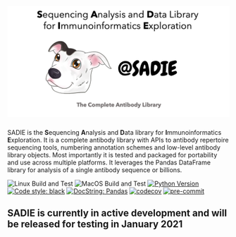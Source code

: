 # ![icon](images/Social3.png)

 SADIE is the **S**equencing **A**nalysis and **D**ata library for **I**mmunoinformatics **E**xploration. It is a complete antibody library with APIs to antibody repertoire sequencing tools, numbering annotation schemes and low-level antibody library objects. Most importantly it is tested and packaged for portability and use across multiple platforms. It leverages the Pandas DataFrame library for analysis of a single antibody sequence or billions.


![Linux Build and Test](https://github.com/jwillis0720/sadie/workflows/Linux%20Build%20and%20Test/badge.svg)
![MacOS Build and Test](https://github.com/jwillis0720/sadie/workflows/MacOS%20Build%20and%20Test/badge.svg)
[![Python Version](https://img.shields.io/badge/Python-3.6%7C3.7%7C3.8-blue)](https://python.org)
[![Code style: black](https://img.shields.io/badge/code%20style-black-000000.svg)](https://github.com/psf/black)
[![DocString: Pandas](https://img.shields.io/badge/DocString-Pandas-blue)](https://pandas.pydata.org/pandas-docs/stable/development/contributing_docstring.html)
[![codecov](https://codecov.io/gh/jwillis0720/sadie/branch/master/graph/badge.svg?token=EH9QEX4ZMP)](https://codecov.io/gh/jwillis0720/sadie)
[![pre-commit](https://img.shields.io/badge/pre--commit-enabled-brightgreen?logo=pre-commit&logoColor=white)](https://github.com/pre-commit/pre-commit)


## SADIE is currently in active development and will be released for testing in January 2021

